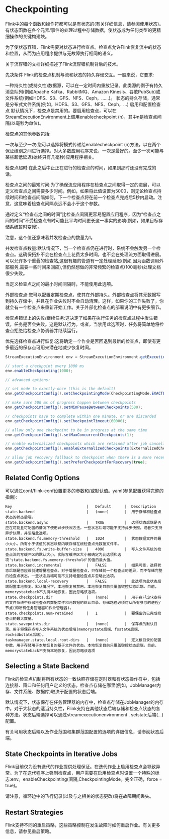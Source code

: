 # Checkpointing
Flink中的每个函数和操作符都可以是有状态的(有关详细信息，请参阅使用状态)。有状态函数在各个元素/事件的处理过程中存储数据，使状态成为任何类型的更精细操作的关键构建块。

为了使状态容错，Flink需要对状态进行检查点。检查点允许Flink恢复流中的状态和位置，从而为应用程序提供与无故障执行相同的语义。

关于流容错的文档详细描述了Flink流容错机制背后的技术。

先决条件
Flink的检查点机制与流和状态的持久存储交互。一般来说，它要求:

一种持久性(或持久性)数据源，可以在一定时间内重放记录。此类源的例子有持久消息队列(例如Apache Kafka、RabbitMQ、Amazon Kinesis、谷歌PubSub)或文件系统(例如HDFS、S3、GFS、NFS、Ceph，……)。
状态的持久存储，通常是分布式文件系统(例如，HDFS、S3、GFS、NFS、Ceph，…)
启用和配置检查点
默认情况下，检查点是禁用的。要启用检查点，可以在StreamExecutionEnvironment上调用enablecheckpoint (n)，其中n是检查点间隔(以毫秒为单位)。

检查点的其他参数包括:

一次与至少一次:您可以选择将模式传递给enablecheckpoint (n)方法，以在两个保证级别之间进行选择。对大多数应用程序来说，一次是最好的。至少一次可能与某些超低延迟(始终只有几毫秒)应用程序相关。

检查点超时:在此之后中止正在进行的检查点的时间，如果到那时还没有完成的话。

检查点之间的最短时间:为了确保流应用程序在检查点之间取得一定的进展，可以定义检查点之间需要多少时间。例如，如果将此值设置为5000，则无论检查点持续时间和检查点间隔如何，下一个检查点将在前一个检查点完成后5秒内启动。注意，这意味着检查点间隔永远不会小于这个参数。

通过定义“检查点之间的时间”比检查点间隔更容易配置应用程序，因为“检查点之间的时间”不受检查点有时可能比平均时间更长这一事实的影响(例如，如果目标存储系统暂时变慢)。

注意，这个值还意味着并发检查点的数量为1。

并发检查点数量:默认情况下，当一个检查点仍在进行时，系统不会触发另一个检查点。这确保拓扑不会在检查点上花费太多时间，也不会在处理流方面取得进展。可以允许多个重叠的检查站,这很有趣的管道有一定处理延迟(例如,因为函数调用外部服务,需要一些时间来回应),但仍然想做的非常频繁的检查点(100毫秒)处理文档很少失败。

当定义检查点之间的最小时间间隔时，不能使用此选项。

外部检查点:您可以配置定期检查点，使其在外部持久。外部检查点将其元数据写到持久存储中，并且在作业失败时不会自动清理。这样，如果你的工作失败了，你就会有一个检查点来重新开始工作。关于外部化检查点的部署说明中有更多细节。

检查点错误上的失败/继续任务:这决定了如果在执行任务的检查点过程中发生错误，任务是否会失败。这是默认行为。或者，当禁用此选项时，任务将简单地将检查点拒绝给检查点协调器并继续运行。

优先选择检查点进行恢复:这将确定一个作业是否回退到最新的检查点，即使有更多最近的保存点可用来潜在地减少恢复时间。

```java
StreamExecutionEnvironment env = StreamExecutionEnvironment.getExecutionEnvironment();

// start a checkpoint every 1000 ms
env.enableCheckpointing(1000);

// advanced options:

// set mode to exactly-once (this is the default)
env.getCheckpointConfig().setCheckpointingMode(CheckpointingMode.EXACTLY_ONCE);

// make sure 500 ms of progress happen between checkpoints
env.getCheckpointConfig().setMinPauseBetweenCheckpoints(500);

// checkpoints have to complete within one minute, or are discarded
env.getCheckpointConfig().setCheckpointTimeout(60000);

// allow only one checkpoint to be in progress at the same time
env.getCheckpointConfig().setMaxConcurrentCheckpoints(1);

// enable externalized checkpoints which are retained after job cancellation
env.getCheckpointConfig().enableExternalizedCheckpoints(ExternalizedCheckpointCleanup.RETAIN_ON_CANCELLATION);

// allow job recovery fallback to checkpoint when there is a more recent savepoint
env.getCheckpointConfig().setPreferCheckpointForRecovery(true);
```

## Related Config Options
可以通过conf/flink-conf设置更多的参数和/或默认值。yaml(参见配置获得完整的指南):
```
Key	                                |   Default	     |  Description
state.backend	                    |   (none)	     |  用于存储和检查点状态的状态后端。
state.backend.async	                |   TRUE	     |  选项状态后端是否应在可能且可配置的情况下使用异步快照方法。一些状态后端可能不支持异步快照，或者只支持异步快照，并忽略此选项。
state.backend.fs.memory-threshold	|   1024	     |  状态数据文件的最小大小。所有小于该值的状态块都内联存储在根检查点元数据文件中。
state.backend.fs.write-buffer-size	|   4096	     |  写入文件系统的检查点流的写缓冲区的默认大小。实际写缓冲区大小被确定为此选项和选项'state.backend.fs.memory-threshold'的值的最大值。
state.backend.incremental	        |   FALSE	     |  如果可能，选择状态后端是否应该创建增量检查点。对于增量检查点，只存储前一个检查点的差异，而不存储完整的检查点状态。一些状态后端可能不支持增量检查点并忽略此选项。
state.backend.local-recovery	    |   FALSE	     |  此选项为此状态后端配置本地恢复。默认情况下，本地恢复被禁用。本地恢复目前只覆盖键控状态后端。目前，memorystateback不支持本地恢复，因此忽略该选项。
state.checkpoints.dir	            |   (none)	     |  用于在Flink支持的文件系统中存储检查点的数据文件和元数据的默认目录。存储路径必须可从所有参与的进程/节点(即所有任务管理器和作业管理器)。
state.checkpoints.num-retained	    |   1	         |  要保留的已完成检查点的最大数量。
state.savepoints.dir	            |   (none)	     |  保存点的默认目录。用于将保存点写入文件系统的状态后端(memorystate后端、fsstate后端、rocksdbstate后端)。
taskmanager.state.local.root-dirs	|   (none)	     |  定义根目录的配置参数，用于存储用于本地恢复的基于文件的状态。本地恢复目前只覆盖键控状态后端。目前，memorystateback不支持本地恢复，因此忽略该选项
```

## Selecting a State Backend

Flink的检查点机制将所有状态的一致快照存储在定时器和有状态操作符中，包括连接器、窗口和任何用户定义的状态。检查点存储在哪里(例如，JobManager内存、文件系统、数据库)取决于配置的状态后端。

默认情况下，状态保存在任务管理器的内存中，检查点存储在JobManager的内存中。对于大状态的适当持久性，Flink支持在其他状态后端存储和检查点状态的各种方法。状态后端选择可以通过streamexecutionenvironment . setstate后端(…)配置。

有关可用状态后端以及作业范围和集群范围配置的选项的详细信息，请参阅状态后端。

## State Checkpoints in Iterative Jobs
Flink目前仅为没有迭代的作业提供处理保证。在迭代作业上启用检查点会导致异常。为了在迭代程序上强制检查点，用户需要在启用检查点时设置一个特殊的标志:env。enableCheckpointing(间隔,CheckpointingMode。完全正确，force = true)。

请注意，循环边中的飞行记录(以及与之相关的状态更改)将在故障期间丢失。


## Restart Strategies
Flink支持不同的重启策略，这些策略控制在发生故障时如何重启作业。有关更多信息，请参见重启策略。